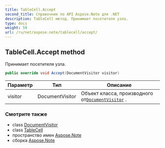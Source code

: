 ```yaml
---
title: TableCell.Accept
second_title: Справочник по API Aspose.Note для .NET
description: TableCell метод. Принимает посетителя узла.
type: docs
weight: 50
url: /ru/net/aspose.note/tablecell/accept/
---
```

## TableCell.Accept method

Принимает посетителя узла.

```csharp
public override void Accept(DocumentVisitor visitor)
```

| Параметр | Тип | Описание |
| --- | --- | --- |
| visitor | DocumentVisitor | Объект класса, производного от[`DocumentVisitor`](../../documentvisitor/) . |

### Смотрите также

* class [DocumentVisitor](../../documentvisitor/)
* class [TableCell](../)
* пространство имен [Aspose.Note](../../tablecell/)
* сборка [Aspose.Note](../../../)


